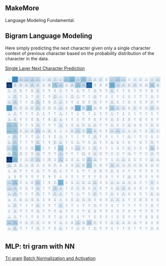 ## MakeMore

Language Modeling Fundamental.

## Bigram Language Modeling

Here simply predicting the next character given only a single character context of previous character based on the probability distribution of the character in the data.

[Single Layer Next Character Prediction](./01_Bigram_Language_Model_NN.ipynb)

![Bigram Pair Count](./makemore_count.png)

## MLP: tri gram with NN
[Tri gram](./02_MLP.ipynb)
[Batch Normalization and Activation](./03_MLP_Complete.ipynb)